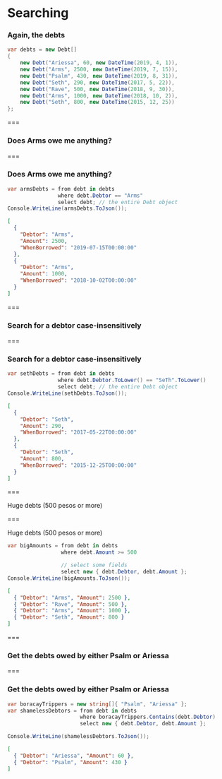 Searching
=========

### Again, the debts

```cs
var debts = new Debt[]
{
    new Debt("Ariessa", 60, new DateTime(2019, 4, 1)),
    new Debt("Arms", 2500, new DateTime(2019, 7, 15)),
    new Debt("Psalm", 430, new DateTime(2019, 8, 31)),
    new Debt("Seth", 290, new DateTime(2017, 5, 22)),
    new Debt("Rave", 500, new DateTime(2018, 9, 30)),
    new Debt("Arms", 1000, new DateTime(2018, 10, 2)),
    new Debt("Seth", 800, new DateTime(2015, 12, 25))
};
```

===

### Does Arms owe me anything?

===

### Does Arms owe me anything?

```cs
var armsDebts = from debt in debts
                where debt.Debtor == "Arms"
                select debt; // the entire Debt object
Console.WriteLine(armsDebts.ToJson());
```

```json
[
  {
    "Debtor": "Arms",
    "Amount": 2500,
    "WhenBorrowed": "2019-07-15T00:00:00"
  },
  {
    "Debtor": "Arms",
    "Amount": 1000,
    "WhenBorrowed": "2018-10-02T00:00:00"
  }
]             
```

===

### Search for a debtor case-insensitively

===

### Search for a debtor case-insensitively

```cs
var sethDebts = from debt in debts
                where debt.Debtor.ToLower() == "SeTh".ToLower()
                select debt; // the entire Debt object
Console.WriteLine(sethDebts.ToJson());
```

```json
[
  {
    "Debtor": "Seth",
    "Amount": 290,
    "WhenBorrowed": "2017-05-22T00:00:00"
  },
  {
    "Debtor": "Seth",
    "Amount": 800,
    "WhenBorrowed": "2015-12-25T00:00:00"
  }
]          
```

===

Huge debts (500 pesos or more)

===

Huge debts (500 pesos or more)

```cs
var bigAmounts = from debt in debts
                 where debt.Amount >= 500

                 // select some fields
                 select new { debt.Debtor, debt.Amount };
Console.WriteLine(bigAmounts.ToJson());
```

```json
[
  { "Debtor": "Arms", "Amount": 2500 },
  { "Debtor": "Rave", "Amount": 500 },
  { "Debtor": "Arms", "Amount": 1000 },
  { "Debtor": "Seth", "Amount": 800 }
]                                      
```

===

### Get the debts owed by either Psalm or Ariessa

===

### Get the debts owed by either Psalm or Ariessa

```cs
var boracayTrippers = new string[]{ "Psalm", "Ariessa" };
var shamelessDebtors = from debt in debts
                       where boracayTrippers.Contains(debt.Debtor)
                       select new { debt.Debtor, debt.Amount };

Console.WriteLine(shamelessDebtors.ToJson());
```

```json
[
  { "Debtor": "Ariessa", "Amount": 60 },
  { "Debtor": "Psalm", "Amount": 430 }
]
```
